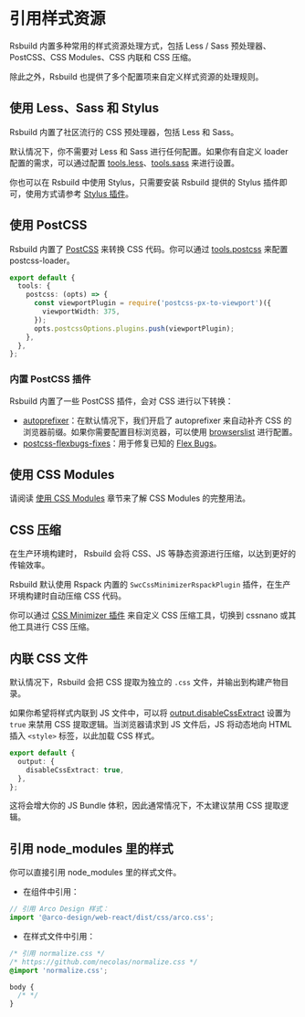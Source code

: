 # 引用样式资源

Rsbuild 内置多种常用的样式资源处理方式，包括 Less / Sass 预处理器、PostCSS、CSS Modules、CSS 内联和 CSS 压缩。

除此之外，Rsbuild 也提供了多个配置项来自定义样式资源的处理规则。

## 使用 Less、Sass 和 Stylus

Rsbuild 内置了社区流行的 CSS 预处理器，包括 Less 和 Sass。

默认情况下，你不需要对 Less 和 Sass 进行任何配置。如果你有自定义 loader 配置的需求，可以通过配置 [tools.less](/config/tools/less)、[tools.sass](/config/tools/sass) 来进行设置。

你也可以在 Rsbuild 中使用 Stylus，只需要安装 Rsbuild 提供的 Stylus 插件即可，使用方式请参考 [Stylus 插件](/plugins/list/plugin-stylus)。

## 使用 PostCSS

Rsbuild 内置了 [PostCSS](https://postcss.org/) 来转换 CSS 代码。你可以通过 [tools.postcss](/config/tools/postcss) 来配置 postcss-loader。

```ts
export default {
  tools: {
    postcss: (opts) => {
      const viewportPlugin = require('postcss-px-to-viewport')({
        viewportWidth: 375,
      });
      opts.postcssOptions.plugins.push(viewportPlugin);
    },
  },
};
```

### 内置 PostCSS 插件

Rsbuild 内置了一些 PostCSS 插件，会对 CSS 进行以下转换：

- [autoprefixer](https://github.com/postcss/autoprefixer)：在默认情况下，我们开启了 autoprefixer 来自动补齐 CSS 的浏览器前缀。如果你需要配置目标浏览器，可以使用 [browserslist](/guide/advanced/browserslist) 进行配置。
- [postcss-flexbugs-fixes](https://npmjs.com/package/postcss-flexbugs-fixes)：用于修复已知的 [Flex Bugs](https://github.com/philipwalton/flexbugs)。

## 使用 CSS Modules

请阅读 [使用 CSS Modules](/guide/basic/css-modules) 章节来了解 CSS Modules 的完整用法。

## CSS 压缩

在生产环境构建时， Rsbuild 会将 CSS、JS 等静态资源进行压缩，以达到更好的传输效率。

Rsbuild 默认使用 Rspack 内置的 `SwcCssMinimizerRspackPlugin` 插件，在生产环境构建时自动压缩 CSS 代码。

你可以通过 [CSS Minimizer 插件](/plugins/list/plugin-css-minimizer) 来自定义 CSS 压缩工具，切换到 cssnano 或其他工具进行 CSS 压缩。

## 内联 CSS 文件

默认情况下，Rsbuild 会把 CSS 提取为独立的 `.css` 文件，并输出到构建产物目录。

如果你希望将样式内联到 JS 文件中，可以将 [output.disableCssExtract](/config/output/disable-css-extract) 设置为 `true` 来禁用 CSS 提取逻辑。当浏览器请求到 JS 文件后，JS 将动态地向 HTML 插入 `<style>` 标签，以此加载 CSS 样式。

```ts
export default {
  output: {
    disableCssExtract: true,
  },
};
```

这将会增大你的 JS Bundle 体积，因此通常情况下，不太建议禁用 CSS 提取逻辑。

## 引用 node_modules 里的样式

你可以直接引用 node_modules 里的样式文件。

- 在组件中引用：

```ts title="src/App.tsx"
// 引用 Arco Design 样式：
import '@arco-design/web-react/dist/css/arco.css';
```

- 在样式文件中引用：

```css title="src/App.css"
/* 引用 normalize.css */
/* https://github.com/necolas/normalize.css */
@import 'normalize.css';

body {
  /* */
}
```
